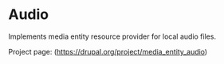 # Audio

Implements media entity resource provider for local audio files.

Project page: (https://drupal.org/project/media_entity_audio)
